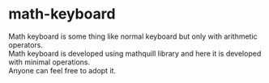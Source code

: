 # math-keyboard
Math keyboard is some thing like normal keyboard but only with arithmetic operators.<br/>
Math keyboard is developed using mathquill library and here it is developed with minimal operations.<br/>
Anyone can feel free to adopt it.
